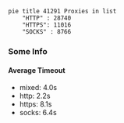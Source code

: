 
```mermaid
pie title 41291 Proxies in list
    "HTTP" : 28740
    "HTTPS": 11016
    "SOCKS" : 8766
```

### Some Info
#### Average Timeout

- mixed: 4.0s
- http: 2.2s
- https: 8.1s
- socks: 6.4s